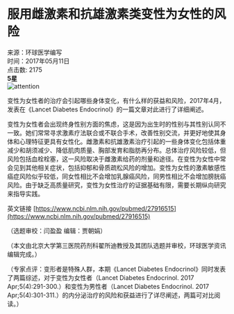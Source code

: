 # 服用雌激素和抗雄激素类变性为女性的风险

来源：环球医学编写  
时间：2017年05月11日  
点击数: 2175  
**5星**  
![attention](images/attention.jpg)

变性为女性者的治疗会引起哪些身体变化，有什么样的获益和风险，2017年4月，发表在《Lancet Diabetes Endocrinol》的一篇文章对此进行了详细阐述。

变性为女性者会出现终身性别方面的焦虑，这是因为出生时的性别与其性别认同不一致。她们常常寻求激素疗法联合或不联合手术，改善性别交流，并更好地使其身体和心理特征更具有女性化。雌激素和抗雄激素治疗引起的一些身体变化包括体重减少和胡须减少、降低肌肉质量、胸部发育和脂肪再分布。总体治疗风险较低，但风险包括血栓栓塞，这一风险取决于雌激素给药的剂量和途径。在变性为女性中常会见到其他相关症状，包括抑郁和骨质疏松风险的增加。变性为女性的激素敏感性癌症风险似乎较低，同女性相比不会增加乳腺癌风险，同男性相比不会增加膀胱癌风险。由于缺乏高质量研究，变性为女性治疗的证据基础有限，需要长期纵向研究来指导实践。

英文链接 [https://www.ncbi.nlm.nih.gov/pubmed/27916515](https://www.ncbi.nlm.nih.gov/pubmed/27916515)

（选题审校：闫盈盈 编辑：贾朝娟）

（本文由北京大学第三医院药剂科翟所迪教授及其团队选题并审校，环球医学资讯编辑完成。）

（专家点评：变形者是特殊人群，本期《Lancet Diabetes Endocrinol》同时发表了两篇综述，对于变性为女性者（Lancet Diabetes Endocrinol. 2017 Apr;5(4):291-300.）和变性为男性者（Lancet Diabetes Endocrinol. 2017 Apr;5(4):301-311.）的内分泌治疗的风险和获益进行了详尽阐述，两篇可对比阅读。）